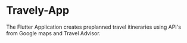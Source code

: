# Travely-App
 The Flutter Application creates preplanned travel itineraries using API's from Google maps and Travel Advisor.
